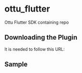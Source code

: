 # ottu_flutter

Ottu Flutter SDK containing repo

## Downloading the Plugin

It is needed to follow this URL:

## Sample
